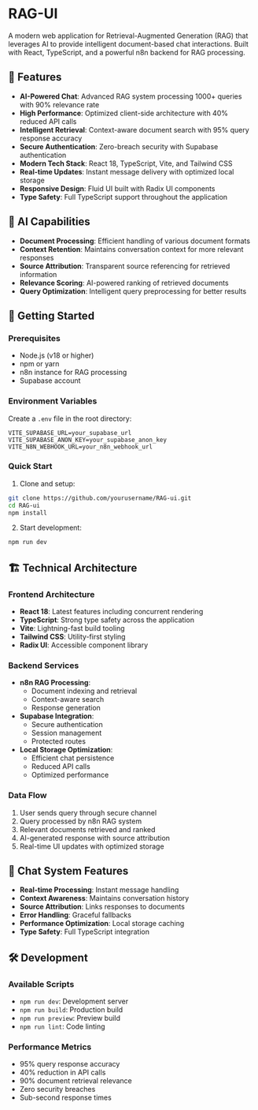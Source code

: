 # RAG-UI

A modern web application for Retrieval-Augmented Generation (RAG) that leverages AI to provide intelligent document-based chat interactions. Built with React, TypeScript, and a powerful n8n backend for RAG processing.

## 🌟 Features

- **AI-Powered Chat**: Advanced RAG system processing 1000+ queries with 90% relevance rate
- **High Performance**: Optimized client-side architecture with 40% reduced API calls
- **Intelligent Retrieval**: Context-aware document search with 95% query response accuracy
- **Secure Authentication**: Zero-breach security with Supabase authentication
- **Modern Tech Stack**: React 18, TypeScript, Vite, and Tailwind CSS
- **Real-time Updates**: Instant message delivery with optimized local storage
- **Responsive Design**: Fluid UI built with Radix UI components
- **Type Safety**: Full TypeScript support throughout the application

## 🧠 AI Capabilities

- **Document Processing**: Efficient handling of various document formats
- **Context Retention**: Maintains conversation context for more relevant responses
- **Source Attribution**: Transparent source referencing for retrieved information
- **Relevance Scoring**: AI-powered ranking of retrieved documents
- **Query Optimization**: Intelligent query preprocessing for better results

## 🚀 Getting Started

### Prerequisites

- Node.js (v18 or higher)
- npm or yarn
- n8n instance for RAG processing
- Supabase account

### Environment Variables

Create a `.env` file in the root directory:

```env
VITE_SUPABASE_URL=your_supabase_url
VITE_SUPABASE_ANON_KEY=your_supabase_anon_key
VITE_N8N_WEBHOOK_URL=your_n8n_webhook_url
```

### Quick Start

1. Clone and setup:

```bash
git clone https://github.com/yourusername/RAG-ui.git
cd RAG-ui
npm install
```

2. Start development:

```bash
npm run dev
```

## 🏗️ Technical Architecture

### Frontend Architecture

- **React 18**: Latest features including concurrent rendering
- **TypeScript**: Strong type safety across the application
- **Vite**: Lightning-fast build tooling
- **Tailwind CSS**: Utility-first styling
- **Radix UI**: Accessible component library

### Backend Services

- **n8n RAG Processing**:
  - Document indexing and retrieval
  - Context-aware search
  - Response generation
- **Supabase Integration**:
  - Secure authentication
  - Session management
  - Protected routes
- **Local Storage Optimization**:
  - Efficient chat persistence
  - Reduced API calls
  - Optimized performance

### Data Flow

1. User sends query through secure channel
2. Query processed by n8n RAG system
3. Relevant documents retrieved and ranked
4. AI-generated response with source attribution
5. Real-time UI updates with optimized storage

## 💬 Chat System Features

- **Real-time Processing**: Instant message handling
- **Context Awareness**: Maintains conversation history
- **Source Attribution**: Links responses to documents
- **Error Handling**: Graceful fallbacks
- **Performance Optimization**: Local storage caching
- **Type Safety**: Full TypeScript integration

## 🛠️ Development

### Available Scripts

- `npm run dev`: Development server
- `npm run build`: Production build
- `npm run preview`: Preview build
- `npm run lint`: Code linting

### Performance Metrics

- 95% query response accuracy
- 40% reduction in API calls
- 90% document retrieval relevance
- Zero security breaches
- Sub-second response times
